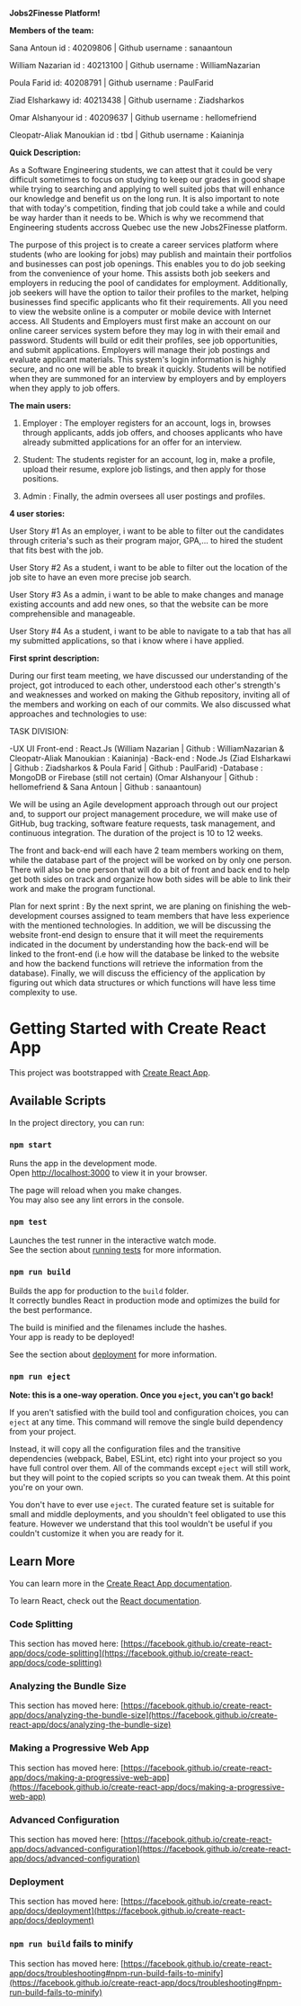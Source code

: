**Jobs2Finesse Platform!**

**Members of the team:**

Sana Antoun id : 40209806  | Github username : sanaantoun

William Nazarian id : 40213100 | Github username : WilliamNazarian

Poula Farid id: 40208791 | Github username :  PaulFarid

Ziad Elsharkawy  id: 40213438 | Github username : Ziadsharkos

Omar Alshanyour id : 40209637 | Github username : hellomefriend

Cleopatr-Aliak Manoukian id : tbd | Github username : Kaianinja

**Quick Description:** 

As a Software Engineering students, we can attest that it could be very difficult sometimes to focus on studying to keep our grades in good shape while trying to searching and applying to well suited jobs that will enhance our knowledge and benefit us on the long run. It is also important to note that with today's competition, finding that job could take a while and could be way harder than it needs to be. Which is why we recommend that Engineering students accross Quebec use the new Jobs2Finesse platform. 

The purpose of this project is to create a career services platform where students (who are looking for jobs) may publish and maintain their portfolios and businesses can post job openings. This enables you to do job seeking from the convenience of your home. This assists both job seekers and employers in reducing the pool of candidates for employment. Additionally, job seekers will have the option to tailor their profiles to the market, helping businesses find specific applicants who fit their requirements. All you need to view the website online is a computer or mobile device with Internet access. All Students and Employers must first make an account on our online career services system before they may log in with their email and password. Students will build or edit their profiles, see job opportunities, and submit applications. Employers will manage their job postings and evaluate applicant materials. This system's login information is highly secure, and no one will be able to break it quickly. Students will be notified when they are summoned for an interview by employers and by employers when they apply to job offers.

**The main users:**

1. Employer : The employer registers for an account, logs in, browses through applicants, adds job offers, and chooses applicants who have already submitted applications for an offer for an interview.

2. Student: The students register for an account, log in, make a profile, upload their resume, explore job listings, and then apply for those positions.

3. Admin : Finally, the admin oversees all user postings and profiles.

**4 user stories:**

User Story #1 As an employer, i want to be able to filter out the candidates through criteria's such as their program major, GPA,... to hired the student that fits best with the job.

User Story #2 As a student, i want to be able to filter out the location of the job site to have an even more precise job search.

User Story #3 As a admin, i want to be able to make changes and manage existing accounts and add new ones, so that the website can be more comprehensible and manageable.

User Story #4 As a student, i want to be able to navigate to a tab that has all my submitted applications, so that i know where i have applied.

**First sprint description:**

During our first team meeting, we have discussed our understanding of the project, got introduced to each other, understood each other's strength's and weaknesses and worked on making the Github repository, inviting all of the members and working on each of our commits. We also discussed what approaches and technologies to use:

TASK DIVISION:

-UX UI Front-end : React.Js (William Nazarian | Github : WilliamNazarian & Cleopatr-Aliak Manoukian : Kaianinja) 
-Back-end : Node.Js (Ziad Elsharkawi | Github : Ziadsharkos & Poula Farid | Github : PaulFarid)
-Database : MongoDB or Firebase (still not certain) (Omar Alshanyour | Github : hellomefriend & Sana Antoun | Github : sanaantoun)

We will be using an Agile development approach through out our project and, to support our project management procedure, we will make use of GitHub, bug tracking, software feature requests, task management, and continuous integration. The duration of the project is 10 to 12 weeks.  

The front and back-end will each have 2 team members working on them, while the database part of the project will be worked on by only one person. There will also be one person that will do a bit of front and back end to help get both sides on track and organize how both sides will be able to link their work and make the program functional. 

Plan for next sprint : By the next sprint, we are planing on finishing the web- development courses assigned to team members that have less experience with the mentioned technologies. In addition, we will be discussing  the website front-end design to ensure that it will meet the requirements indicated in the document by understanding how the back-end will be linked to the front-end (i.e how will the database be linked to the website and how the backend functions will retrieve the information from the database). Finally, we will discuss the efficiency of the application by figuring out which data structures or which functions will have less time complexity to use.

# Getting Started with Create React App

This project was bootstrapped with [Create React App](https://github.com/facebook/create-react-app).

## Available Scripts

In the project directory, you can run:

### `npm start`

Runs the app in the development mode.\
Open [http://localhost:3000](http://localhost:3000) to view it in your browser.

The page will reload when you make changes.\
You may also see any lint errors in the console.

### `npm test`

Launches the test runner in the interactive watch mode.\
See the section about [running tests](https://facebook.github.io/create-react-app/docs/running-tests) for more information.

### `npm run build`

Builds the app for production to the `build` folder.\
It correctly bundles React in production mode and optimizes the build for the best performance.

The build is minified and the filenames include the hashes.\
Your app is ready to be deployed!

See the section about [deployment](https://facebook.github.io/create-react-app/docs/deployment) for more information.

### `npm run eject`

**Note: this is a one-way operation. Once you `eject`, you can't go back!**

If you aren't satisfied with the build tool and configuration choices, you can `eject` at any time. This command will remove the single build dependency from your project.

Instead, it will copy all the configuration files and the transitive dependencies (webpack, Babel, ESLint, etc) right into your project so you have full control over them. All of the commands except `eject` will still work, but they will point to the copied scripts so you can tweak them. At this point you're on your own.

You don't have to ever use `eject`. The curated feature set is suitable for small and middle deployments, and you shouldn't feel obligated to use this feature. However we understand that this tool wouldn't be useful if you couldn't customize it when you are ready for it.

## Learn More

You can learn more in the [Create React App documentation](https://facebook.github.io/create-react-app/docs/getting-started).

To learn React, check out the [React documentation](https://reactjs.org/).

### Code Splitting

This section has moved here: [https://facebook.github.io/create-react-app/docs/code-splitting](https://facebook.github.io/create-react-app/docs/code-splitting)

### Analyzing the Bundle Size

This section has moved here: [https://facebook.github.io/create-react-app/docs/analyzing-the-bundle-size](https://facebook.github.io/create-react-app/docs/analyzing-the-bundle-size)

### Making a Progressive Web App

This section has moved here: [https://facebook.github.io/create-react-app/docs/making-a-progressive-web-app](https://facebook.github.io/create-react-app/docs/making-a-progressive-web-app)

### Advanced Configuration

This section has moved here: [https://facebook.github.io/create-react-app/docs/advanced-configuration](https://facebook.github.io/create-react-app/docs/advanced-configuration)

### Deployment

This section has moved here: [https://facebook.github.io/create-react-app/docs/deployment](https://facebook.github.io/create-react-app/docs/deployment)

### `npm run build` fails to minify

This section has moved here: [https://facebook.github.io/create-react-app/docs/troubleshooting#npm-run-build-fails-to-minify](https://facebook.github.io/create-react-app/docs/troubleshooting#npm-run-build-fails-to-minify)
